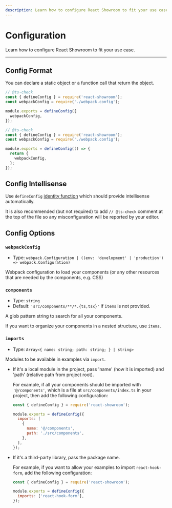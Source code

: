 ```yaml
---
description: Learn how to configure React Showroom to fit your use case.
---
```


# Configuration

Learn how to configure React Showroom to fit your use case.

---

## Config Format

You can declare a static object or a function call that return the object.

```js fileName="react-showroom.js" static
// @ts-check
const { defineConfig } = require('react-showroom');
const webpackConfig = require('./webpack.config');

module.exports = defineConfig({
  webpackConfig,
});
```

```js fileName="react-showroom.js" static
// @ts-check
const { defineConfig } = require('react-showroom');
const webpackConfig = require('./webpack.config');

module.exports = defineConfig(() => {
  return {
    webpackConfig,
  };
});
```

## Config Intellisense

Use `defineConfig` [identity function](https://en.wikipedia.org/wiki/Identity_function) which should provide intellisense automatically.

It is also recommended (but not required) to add `// @ts-check` comment at the top of the file so any misconfiguration will be reported by your editor.

## Config Options

### `webpackConfig`

- Type: `webpack.Configuration | ((env: 'development' | 'production') => webpack.Configuration)`

Webpack configuration to load your components (or any other resources that are needed by the components, e.g. CSS)

### `components`

- Type: `string`
- Default: `'src/components/**/*.{ts,tsx}'` if `items` is not provided.

A glob pattern string to search for all your components.

If you want to organize your components in a nested structure, use `items`.

### `imports`

- Type: `Array<{ name: string; path: string; } | string>`

Modules to be available in examples via `import`.

- If it's a local module in the project, pass 'name' (how it is imported) and 'path' (relative path from project root).

  For example, if all your components should be imported with `'@/components'`, which is a file at `src/components/index.ts` in your project, then add the following configuration:

  ```js fileName="react-showroom.js" static
  const { defineConfig } = require('react-showroom');

  module.exports = defineConfig({
    imports: [
      {
        name: '@/components',
        path: './src/components',
      },
    ],
  });
  ```

- If it's a third-party library, pass the package name.

  For example, if you want to allow your examples to import `react-hook-form`, add the following configuration:

  ```js fileName="react-showroom.js" static
  const { defineConfig } = require('react-showroom');

  module.exports = defineConfig({
    imports: ['react-hook-form'],
  });
  ```

